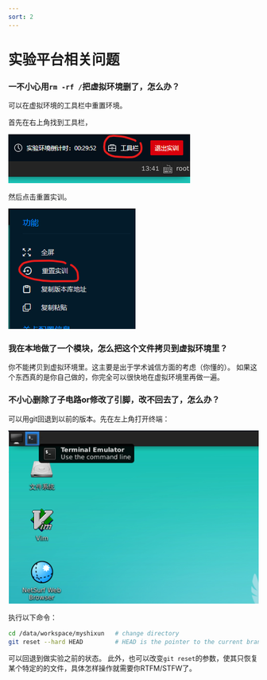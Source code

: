 ```yaml
---
sort: 2
---
```

# 实验平台相关问题

### 一不小心用`rm -rf /`把虚拟环境删了，怎么办？

可以在虚拟环境的工具栏中重置环境。

首先在右上角找到工具栏，

![工具栏](toolsbar.png "toolsbar")

然后点击重置实训。

![重置](reset.png "reset")

### 我在本地做了一个模块，怎么把这个文件拷贝到虚拟环境里？

你不能拷贝到虚拟环境里。这主要是出于学术诚信方面的考虑（你懂的）。
如果这个东西真的是你自己做的，你完全可以很快地在虚拟环境里再做一遍。

### 不小心删除了子电路or修改了引脚，改不回去了，怎么办？

可以用git回退到以前的版本。先在左上角打开终端：

![终端](terminal.png "terminal")

执行以下命令：

```bash
cd /data/workspace/myshixun   # change directory
git reset --hard HEAD         # HEAD is the pointer to the current branch reference
```

可以回退到做实验之前的状态。
此外，也可以改变`git reset`的参数，使其只恢复某个特定的的文件，具体怎样操作就需要你RTFM/STFW了。